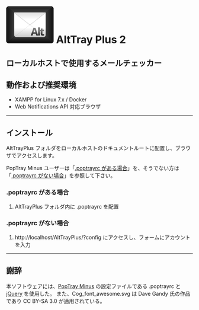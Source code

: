# <img src="./icon.svg" alt=alt> AltTray Plus 2
ローカルホストで使用するメールチェッカー
---------------------------------------


## 動作および推奨環境

* XAMPP for Linux 7.x / Docker
* Web Notifications API 対応ブラウザ


---------------------------------------


## インストール

AltTrayPlus フォルダをローカルホストのドキュメントルートに配置し、ブラウザでアクセスします。

PopTray Minus ユーザーは「[.poptrayrc がある場合](#poptrayrc-がある場合)」を、そうでない方は「[.poptrayrc がない場合](#poptrayrc-がない場合)」を参照して下さい。

### .poptrayrc がある場合

1. AltTrayPlus フォルダ内に .poptrayrc を配置

### .poptrayrc がない場合

1. http://localhost/AltTrayPlus/?config にアクセスし、フォームにアカウントを入力

---------------------------------------


## 謝辞

本ソフトウェアには、[PopTray Minus](http://server-pro.com/poptrayminus/) の設定ファイルである .poptrayrc と [jQuery](http://jquery.com/) を使用した。
また、Cog_font_awesome.svg は Dave Gandy 氏の作品であり CC BY-SA 3.0 が適用されている。

